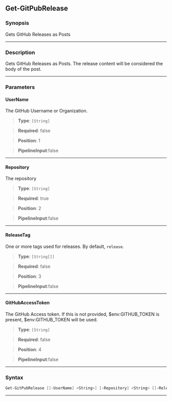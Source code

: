 
Get-GitPubRelease
-----------------
### Synopsis
Gets GitHub Releases as Posts

---
### Description

Gets GitHub Releases as Posts.
The release content will be considered the body of the post.

---
### Parameters
#### **UserName**

The GitHub Username or Organization.



> **Type**: ```[String]```

> **Required**: false

> **Position**: 1

> **PipelineInput**:false



---
#### **Repository**

The repository



> **Type**: ```[String]```

> **Required**: true

> **Position**: 2

> **PipelineInput**:false



---
#### **ReleaseTag**

One or more tags used for releases.
By default, `release`.



> **Type**: ```[String[]]```

> **Required**: false

> **Position**: 3

> **PipelineInput**:false



---
#### **GitHubAccessToken**

The GitHub Access token.
If this is not provided, $env:GITHUB_TOKEN is present, $env:GITHUB_TOKEN will be used.



> **Type**: ```[String]```

> **Required**: false

> **Position**: 4

> **PipelineInput**:false



---
### Syntax
```PowerShell
Get-GitPubRelease [[-UserName] <String>] [-Repository] <String> [[-ReleaseTag] <String[]>] [[-GitHubAccessToken] <String>] [<CommonParameters>]
```
---


